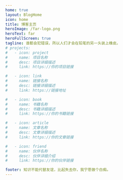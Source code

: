 ```yaml
---
home: true
layout: BlogHome
icon: home
title: 博客主页
heroImage: /far-logo.png
heroText: far
heroFullScreen: true
tagline: 谁都会犯错误，所以人们才会在铅笔的另一头装上橡皮。
# projects:
#   - icon: project
#     name: 项目名称
#     desc: 项目详细描述
#     link: https://你的项目链接

#   - icon: link
#     name: 链接名称
#     desc: 链接详细描述
#     link: https://链接地址

#   - icon: book
#     name: 书籍名称
#     desc: 书籍详细描述
#     link: https://你的书籍链接

#   - icon: article
#     name: 文章名称
#     desc: 文章详细描述
#     link: https://你的文章链接

#   - icon: friend
#     name: 伙伴名称
#     desc: 伙伴详细介绍
#     link: https://你的伙伴链接

footer: 知识不能代替友谊，比起失去你，我宁愿做个白痴。
---
```

